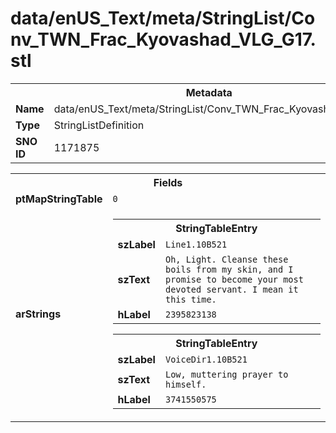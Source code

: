 <h1>data/enUS_Text/meta/StringList/Conv_TWN_Frac_Kyovashad_VLG_G17.stl</h1><table><tr><th colspan="100%">Metadata</th></tr><tr><td><b>Name</b></td><td>data/enUS_Text/meta/StringList/Conv_TWN_Frac_Kyovashad_VLG_G17.stl</td></tr><tr><td><b>Type</b></td><td>StringListDefinition</td></tr><tr><td><b>SNO ID</b></td><td>1171875</td></tr></table>

<table><tr><th colspan="100%">Fields</th></tr><tr><td><b>ptMapStringTable</b></td><td><code>0</code></td></tr><tr><td><b>arStrings</b></td><td><table><tr><th colspan="100%">StringTableEntry</th></tr><tr><td><b>szLabel</b></td><td><code>Line1.10B521</code></td></tr><tr><td><b>szText</b></td><td><code>Oh, Light. Cleanse these boils from my skin, and I promise to become your most devoted servant. I mean it this time.</code></td></tr><tr><td><b>hLabel</b></td><td><code>2395823138</code></td></tr></table>


<table><tr><th colspan="100%">StringTableEntry</th></tr><tr><td><b>szLabel</b></td><td><code>VoiceDir1.10B521</code></td></tr><tr><td><b>szText</b></td><td><code>Low, muttering prayer to himself.</code></td></tr><tr><td><b>hLabel</b></td><td><code>3741550575</code></td></tr></table>


</td></tr></table>

